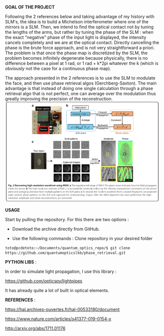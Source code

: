 **GOAL OF THE PROJECT**

Following the 2 references below and taking advantage of my history with SLM's, the idea is to build a Michelson interferometer where one of the mirrors is a SLM. Then, we intend to find the optical contact not by tuning the lengths of the arms, but rather by tuning the phase of the SLM : when the exact "negative" phase of the input light is displayed, the intensity cancels completely and we are at the optical contact. Directly cancelling the phase is the brute force approach, and is not very straightforward a priori. The problem is that once the phase map is discretized by the SLM, the problem becomes infinitely degenerate because physically, there is no difference between a pixel at 1 rad, or 1 rad + k*2pi whatever the k (which is obviously not the case for a continuous phase map). 

The approach presented in the 2 references is to use the SLM to modulate the face, and then use phase retrieval algos (Gerchberg-Saxton). The main advantage is that instead of doing one single calculation through a phase retrieval algo that is not perfect, one can average over the modulation thus greatly improving the precision of the reconstruction. 
![Principle of the algorithm](/images/wish_fig_2.png)

**USAGE**

Start by pulling the repository. For this there are two options :
* Download the archive directly from GitHub.

* Use the following commands :
Clone repository in your desired folder
```console
toto@pcdetoto:~/Documents/quantum_optics_repo/$ git clone https://github.com/quantumopticslkb/phase_retrieval.git
```

**PYTHON LIBS** :  

In order to simulate light propagation, I use this library : 

https://github.com/opticspy/lightpipes 

It has already quite a lot of built in optical elements. 

**REFERENCES** : 

https://hal.archives-ouvertes.fr/hal-00533180/document 

https://www.nature.com/articles/s41377-019-0154-x 

http://arxiv.org/abs/1711.01176 
